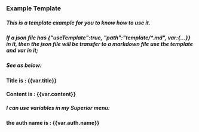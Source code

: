 ### Example Template

##### This is a template example for you to know how to use it.

##### If a json file has {"useTemplate":true, "path":"template/\*.md", var:{...}} in it, then the json file will be transfer to a markdown file use the template and var in it;

##### See as below:

#### Title is : {{var.title}}

#### Content is : {{var.content}}

##### I can use variables in my Superior menu:

#### the auth name is : {{var.auth.name}}
